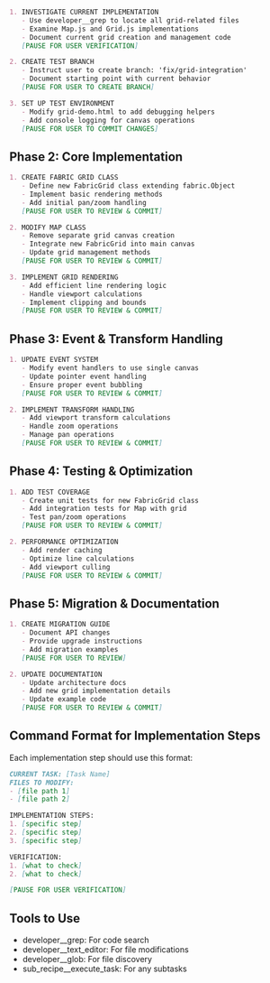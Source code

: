 ```markdown
1. INVESTIGATE CURRENT IMPLEMENTATION
   - Use developer__grep to locate all grid-related files
   - Examine Map.js and Grid.js implementations
   - Document current grid creation and management code
   [PAUSE FOR USER VERIFICATION]

2. CREATE TEST BRANCH
   - Instruct user to create branch: 'fix/grid-integration'
   - Document starting point with current behavior
   [PAUSE FOR USER TO CREATE BRANCH]

3. SET UP TEST ENVIRONMENT
   - Modify grid-demo.html to add debugging helpers
   - Add console logging for canvas operations
   [PAUSE FOR USER TO COMMIT CHANGES]
```

## Phase 2: Core Implementation
```markdown
1. CREATE FABRIC GRID CLASS
   - Define new FabricGrid class extending fabric.Object
   - Implement basic rendering methods
   - Add initial pan/zoom handling
   [PAUSE FOR USER TO REVIEW & COMMIT]

2. MODIFY MAP CLASS
   - Remove separate grid canvas creation
   - Integrate new FabricGrid into main canvas
   - Update grid management methods
   [PAUSE FOR USER TO REVIEW & COMMIT]

3. IMPLEMENT GRID RENDERING
   - Add efficient line rendering logic
   - Handle viewport calculations
   - Implement clipping and bounds
   [PAUSE FOR USER TO REVIEW & COMMIT]
```

## Phase 3: Event & Transform Handling
```markdown
1. UPDATE EVENT SYSTEM
   - Modify event handlers to use single canvas
   - Update pointer event handling
   - Ensure proper event bubbling
   [PAUSE FOR USER TO REVIEW & COMMIT]

2. IMPLEMENT TRANSFORM HANDLING
   - Add viewport transform calculations
   - Handle zoom operations
   - Manage pan operations
   [PAUSE FOR USER TO REVIEW & COMMIT]
```

## Phase 4: Testing & Optimization
```markdown
1. ADD TEST COVERAGE
   - Create unit tests for new FabricGrid class
   - Add integration tests for Map with grid
   - Test pan/zoom operations
   [PAUSE FOR USER TO REVIEW & COMMIT]

2. PERFORMANCE OPTIMIZATION
   - Add render caching
   - Optimize line calculations
   - Add viewport culling
   [PAUSE FOR USER TO REVIEW & COMMIT]
```

## Phase 5: Migration & Documentation
```markdown
1. CREATE MIGRATION GUIDE
   - Document API changes
   - Provide upgrade instructions
   - Add migration examples
   [PAUSE FOR USER TO REVIEW]

2. UPDATE DOCUMENTATION
   - Update architecture docs
   - Add new grid implementation details
   - Update example code
   [PAUSE FOR USER TO REVIEW & COMMIT]
```

## Command Format for Implementation Steps
Each implementation step should use this format:
```markdown
CURRENT TASK: [Task Name]
FILES TO MODIFY:
- [file path 1]
- [file path 2]

IMPLEMENTATION STEPS:
1. [specific step]
2. [specific step]
3. [specific step]

VERIFICATION:
1. [what to check]
2. [what to check]

[PAUSE FOR USER VERIFICATION]
```

## Tools to Use
- developer__grep: For code search
- developer__text_editor: For file modifications
- developer__glob: For file discovery
- sub_recipe__execute_task: For any subtasks